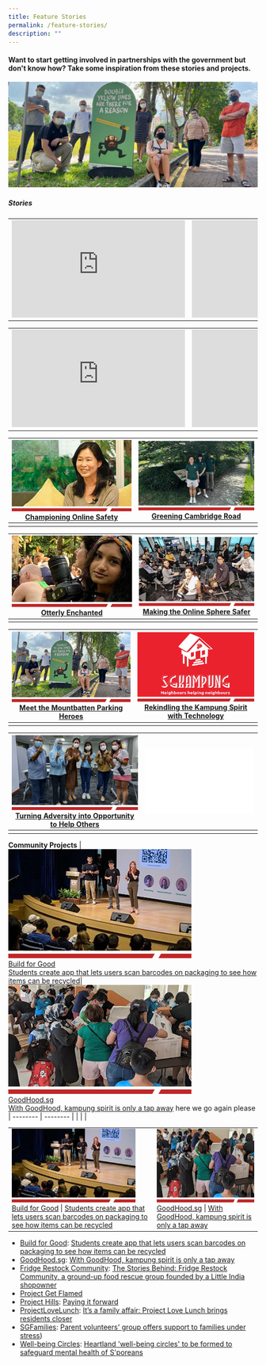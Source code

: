 ```yaml
---
title: Feature Stories
permalink: /feature-stories/
description: ""
---
```

#### **Want to start getting involved in partnerships with the government but don't know how? Take some inspiration from these stories and projects.**

![Mountbatten Parking Heroes](/images/img_mountbatten-parking-hero---1296x550.jpg)

##### **Stories**

<table>
 <tbody><tr>
  <td><iframe allowfullscreen="" allow="accelerometer; autoplay; clipboard-write; encrypted-media; gyroscope; picture-in-picture; web-share" frameborder="0" title="YouTube video player" src="https://www.youtube.com/embed/hXDrydjN6YA?si=7-b83B80opawml-8" height="197" width="350"></iframe></td>
  <td><iframe allowfullscreen="" allow="accelerometer; autoplay; clipboard-write; encrypted-media; gyroscope; picture-in-picture; web-share" frameborder="0" title="YouTube video player" src="https://www.youtube.com/embed/Op59MmD3hCM?si=hAW2zW8VKt13lRFD" height="197" width="350"></iframe></td>
 </tr>
</tbody></table>
<table>
 <tbody><tr>
  <td><iframe allowfullscreen="" allow="accelerometer; autoplay; clipboard-write; encrypted-media; gyroscope; picture-in-picture; web-share" frameborder="0" title="YouTube video player" src="https://www.youtube.com/embed/4i9bShjI8wk?si=NcSzWPqYVqPj9O8p" height="197" width="350"></iframe></td>
  <td><iframe allowfullscreen="" allow="accelerometer; autoplay; clipboard-write; encrypted-media; gyroscope; picture-in-picture; web-share" frameborder="0" title="YouTube video player" src="https://www.youtube.com/embed/5EUBAoSq5Hk?si=Q9LljYJDCA3uYgef" height="197" width="350"></iframe></td>
 </tr>
</tbody></table>

|![Championing Online Safety](/images/Get%20inspired/champion2.jpg)<br>[Championing Online Safety](https://www.sg/stories/anita-low-lim---a-champion-of-online-safety)|![Greening Cambridge Road](/images/Get%20inspired/greening-cambridge-road2.jpg)<br>[Greening Cambridge Road](https://www.straitstimes.com/singapore/cambridge-road-residents-are-greening-their-neighbourhood-from-the-ground-up-heres-how-theyre-doing-it)
| -------- | -------- |
|    |    |

|![Otterly Enchanted](/images/Get%20inspired/otterly-enchanted2.jpg)<br>[Otterly Enchanted](https://www.sg/stories/anusha-shivram-youth-stewards-of-nature-afa)|![Making Online Sphere Safer](/images/Get%20inspired/online-sphere-safer2.jpg)<br>[Making the Online Sphere Safer](https://www.straitstimes.com/singapore/this-22-year-old-is-tackling-online-harms-to-make-the-online-sphere-safer-for-her-peers)
| -------- | -------- |
|    |    |

|![Mountbatten Parking Heroes](/images/Get%20inspired/mountbatten-parking-heroes2.jpg)<br>[Meet the Mountbatten Parking Heroes](https://www.sg/stories/mountbatten-parking-heroes)|![Rekindling Kampung Spirit](/images/Get%20inspired/rekindling-kampung-spirit2.jpg)<br>[Rekindling the Kampung Spirit with Technology](https://www.sg/stories/sgkampung)
| -------- | -------- |
|    |    |

|![Turning Adversity into Opportunities](/images/Get%20inspired/adversityintoopportunities.jpg)<br>[Turning Adversity into Opportunity to Help Others](https://www.straitstimes.com/singapore/mother-of-kids-with-special-needs-turns-adversity-into-an-opportunity-to-help-others)|![](/images/Get%20inspired/blank-story.jpg)
| -------- | -------- |
|    |    |

**Community Projects**
|![Build for Good](/images/Get%20inspired/proj_buildforgood.jpg)<br>[Build for Good](https://www.build.gov.sg)<br>[Students create app that lets users scan barcodes on packaging to see how items can be recycled](https://www.straitstimes.com/singapore/students-create-app-that-lets-users-scan-barcodes-on-packaging-to-see-how-items-can-be-recycled)|![Good Hood](/images/Get%20inspired/proj_goodhood.jpg)<br>[GoodHood.sg](ttps://www.goodhoodsg.com)<br> [With GoodHood, kampung spirit is only a tap away](https://www.goodhoodsg.com/post/with-goodhood-kampung-spirit-is-only-a-tap-away) here we go again please
| -------- | -------- |
|    |    |

<table>
 <tbody><tr>
  <td><img src="/images/Get%20inspired/proj_buildforgood.jpg" style="width:250px;height:149px"><br><a href="https://www.build.gov.sg">Build for Good</a> | <a href="https://www.straitstimes.com/singapore/students-create-app-that-lets-users-scan-barcodes-on-packaging-to-see-how-items-can-be-recycled">Students create app that lets users scan barcodes on packaging to see how items can be recycled</a></td>
  <td><img src="/images/Get%20inspired/proj_goodhood.jpg" style="width:250px;height:149px"><br>
<a href="https://www.goodhoodsg.com">GoodHood.sg</a> | 
<a href="https://www.goodhoodsg.com/post/with-goodhood-kampung-spirit-is-only-a-tap-away">With GoodHood, kampung spirit is only a tap away</a></td>
 </tr>
</tbody></table>

* [Build for Good](https://www.build.gov.sg): [Students create app that lets users scan barcodes on packaging to see how items can be recycled](https://www.straitstimes.com/singapore/students-create-app-that-lets-users-scan-barcodes-on-packaging-to-see-how-items-can-be-recycled)
* [GoodHood.sg](https://www.goodhoodsg.com): [With GoodHood, kampung spirit is only a tap away](https://www.goodhoodsg.com/post/with-goodhood-kampung-spirit-is-only-a-tap-away)
* [Fridge Restock Community](https://www.frc.sg): [The Stories Behind: Fridge Restock Community, a ground-up food rescue group founded by a Little India shopowner](https://www.todayonline.com/singapore/stories-behind-fridge-restock-community-daniel-yap-2164221)
* [Project Get Flamed](https://www.projgetflamed.com/about/our-journey)
* [Project Hills](https://www.theprojecthills.com): [Paying it forward](https://www.gov.sg/article/zulayqha-zulkifli)
* [ProjectLoveLunch](https://www.projectlovelunch.com/about): [It’s a family affair: Project Love Lunch brings residents closer](https://pride.kindness.sg/its-a-family-affair-yishun-block-carnival-brings-residents-together/)
* [SGFamilies](https://www.facebook.com/SGFamilies/): [Parent volunteers' group offers support to families under stress](https://www.straitstimes.com/opinion/forum/forum-parent-volunteers-group-offers-support-to-families-under-stress?fbclid=IwAR3-AivF0sb2UvWC6Fu74RvboOww_uKFT2VeRs_JzMwyUn2beAqNz_FGpTo))
* [Well-being Circles](https://www.wellbeingcircles.sg/): [Heartland 'well-being circles' to be formed to safeguard mental health of S'poreans](https://www.straitstimes.com/singapore/community/nationwide-network-for-citizens-mental-health-to-run-well-being-circles)